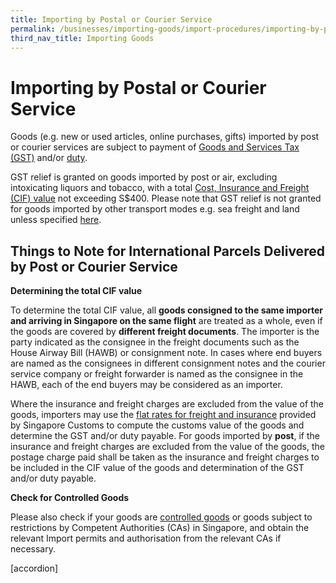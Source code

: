 ```yaml
---
title: Importing by Postal or Courier Service
permalink: /businesses/importing-goods/import-procedures/importing-by-post-or-courier-service
third_nav_title: Importing Goods
---
```

# Importing by Postal or Courier Service

Goods (e.g. new or used articles, online purchases, gifts) imported by post or courier services are subject to payment of [Goods and Services Tax (GST)](https://singapore-customs-staging.netlify.com/businesses/valuation-duties-taxes--fees/goods-and-services-tax-gst)  and/or  [duty](https://singapore-customs-staging.netlify.com/businesses/valuation-duties-taxes-and-fees/duties-and-dutiable-goods).

GST relief is granted on goods imported by post or air, excluding intoxicating liquors and tobacco, with a total  [Cost, Insurance and Freight (CIF) value](https://singapore-customs-staging.netlify.com/businesses/valuation-duties-taxes--fees/establishing-customs-value-for-imports/establishing-the-customs-value) not exceeding S$400.  Please note that GST relief is not granted for goods imported by other transport modes e.g. sea freight and land unless specified  [here](https://singapore-customs-staging.netlify.com/businesses/importing-goods/overview).

## **Things to Note for International Parcels Delivered by Post or Courier Service**

**Determining the total CIF value**

To determine the total CIF value, all **goods consigned to the same importer and arriving in Singapore on the same flight** are treated as a whole, even if the goods are covered by **different freight documents**. The importer is the party indicated as the consignee in the freight documents such as the House Airway Bill (HAWB) or consignment note. In cases where end buyers are named as the consignees in different consignment notes and the courier service company or freight forwarder is named as the consignee in the HAWB, each of the end buyers may be considered as an importer.

Where the insurance and freight charges are excluded from the value of the goods, importers may use the  [flat rates for freight and insurance](https://singapore-customs-staging.netlify.com/businesses/valuation-duties-taxes--fees/establishing-customs-value-for-imports/flat-rates-for-freight-and-insurance)  provided by Singapore Customs to compute the customs value of the goods and determine the GST and/or duty payable. For goods imported by **post**, if the insurance and freight charges are excluded from the value of the goods, the postage charge paid shall be taken as the insurance and freight charges to be included in the CIF value of the goods and determination of the GST and/or duty payable.

**Check for Controlled Goods**

Please also check if your goods are  [controlled goods](https://singapore-customs-staging.netlify.com/businesses/importing-goods/controlled-and-prohibited-goods-for-import)  or goods subject to restrictions by Competent Authorities (CAs) in Singapore, and obtain the relevant Import permits and authorisation from the relevant CAs if necessary.

[accordion]

